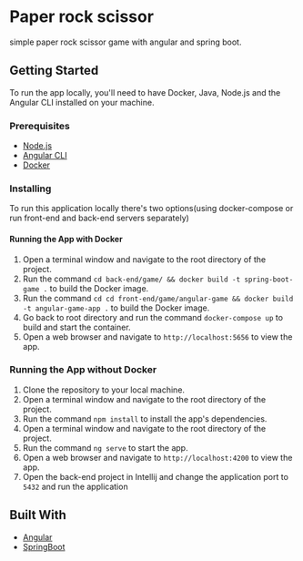 # Paper rock scissor

simple paper rock scissor game with angular and spring boot.
## Getting Started

To run the app locally, you'll need to have Docker, Java, Node.js and the Angular CLI installed on your machine. 

### Prerequisites

- [Node.js](https://nodejs.org/en/)
- [Angular CLI](https://angular.io/cli)
- [Docker](https://docker.com)

### Installing
To run this application locally there's two options(using docker-compose or run front-end and back-end servers separately)

#### Running the App with Docker

1. Open a terminal window and navigate to the root directory of the project.
2. Run the command `cd back-end/game/ && docker build -t spring-boot-game .` to build the Docker image.
3. Run the command `cd cd front-end/game/angular-game && docker build -t angular-game-app .` to build the Docker image.
4. Go back to root directory and run the command `docker-compose up` to build and start the container.
5. Open a web browser and navigate to `http://localhost:5656` to view the app.

### Running the App without Docker

1. Clone the repository to your local machine.
2. Open a terminal window and navigate to the root directory of the project.
3. Run the command `npm install` to install the app's dependencies.
4. Open a terminal window and navigate to the root directory of the project.
5. Run the command `ng serve` to start the app.
6. Open a web browser and navigate to `http://localhost:4200` to view the app.
7. Open the back-end project in Intellij and change the application port to `5432` and run the application

## Built With

- [Angular](https://angular.io/)
- [SpringBoot](https://spring.io/)
